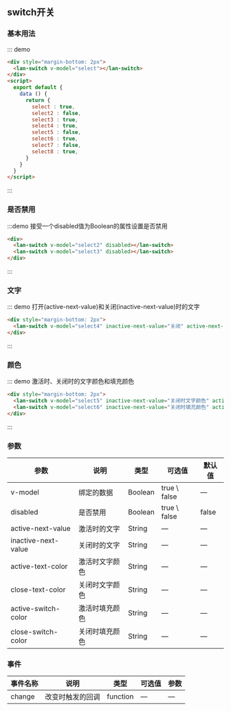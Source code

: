 ## switch开关

### 基本用法
::: demo
```html
<div style="margin-bottom: 2px">
  <lan-switch v-model="select"></lan-switch>
</div>
<script>
  export default {
    data () {
      return {
        select : true,
        select2 : false,
        select3 : true,
        select4 : true,
        select5 : false,
        select6 : true,
        select7 : false,
        select8 : true,
      }
    }
  }
</script>
```
:::

### 是否禁用
:::demo 接受一个disabled值为Boolean的属性设置是否禁用
```html
<div>
  <lan-switch v-model="select2" disabled></lan-switch>
  <lan-switch v-model="select3" disabled></lan-switch>
</div>
```
:::

### 文字
::: demo 打开(active-next-value)和关闭(inactive-next-value)时的文字
```html
<div style="margin-bottom: 2px">
  <lan-switch v-model="select4" inactive-next-value="关闭" active-next-value="打开"></lan-switch>
</div>
```
:::

### 颜色
::: demo 激活时、关闭时的文字颜色和填充颜色
```html
<div style="margin-bottom: 2px">
  <lan-switch v-model="select5" inactive-next-value="关闭时文字颜色" active-next-value="激活时文字颜色" active-text-color="yellowgreen" close-text-color="red"></lan-switch>
  <lan-switch v-model="select6" inactive-next-value="关闭时填充颜色" active-next-value="激活时填充颜色" active-switch-color="yellowgreen" close-switch-color="red"></lan-switch>
</div>
```
:::

### 参数
| 参数      | 说明    | 类型      | 可选值       | 默认值   |
|---------- |-------- |---------- |-------------  |-------- |
| v-model   |  绑定的数据  |   Boolean  |  true \ false  |  —  |
| disabled  |  是否禁用    |   Boolean | true \ false  |  false  |
| active-next-value  |  激活时的文字    |   String |  —  |  —  |
| inactive-next-value  |  关闭时的文字    |   String |  —  |  —  |
| active-text-color  |  激活时文字颜色  | String | — |  —  |
| close-text-color  |  关闭时文字颜色  | String | — |  —  |
| active-switch-color  |  激活时填充颜色  | String | — |  —  |
| close-switch-color  |  关闭时填充颜色  | String | — |  —  |

### 事件
| 事件名称      | 说明    | 类型      | 可选值       | 参数   |
|---------- |-------- |---------- |-------------  |-------- |
| change   |  改变时触发的回调  |  function  |  —  |  —  |
